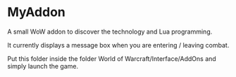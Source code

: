 # MyAddon
A small WoW addon to discover the technology and Lua programming.

It currently displays a message box when you are entering / leaving combat.

Put this folder inside the folder World of Warcraft/Interface/AddOns and simply launch the game.
